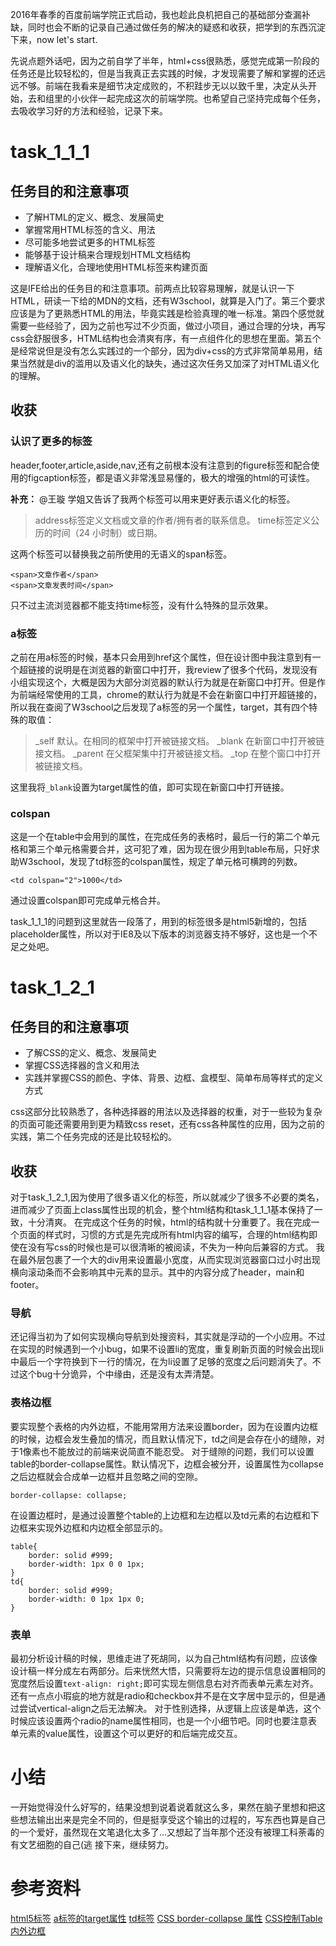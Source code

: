 2016年春季的百度前端学院正式启动，我也趁此良机把自己的基础部分查漏补缺，同时也会不断的记录自己通过做任务的解决的疑惑和收获，把学到的东西沉淀下来，now let's start.
<!-- more -->
先说点题外话吧，因为之前自学了半年，html+css很熟悉，感觉完成第一阶段的任务还是比较轻松的，但是当我真正去实践的时候，才发现需要了解和掌握的还远远不够。前端在我看来是细节决定成败的，不积跬步无以以致千里，决定从头开始，去和组里的小伙伴一起完成这次的前端学院。也希望自己坚持完成每个任务，去吸收学习好的方法和经验，记录下来。

# task_1_1_1

## 任务目的和注意事项
- 了解HTML的定义、概念、发展简史
- 掌握常用HTML标签的含义、用法
- 尽可能多地尝试更多的HTML标签
- 能够基于设计稿来合理规划HTML文档结构
- 理解语义化，合理地使用HTML标签来构建页面

这是IFE给出的任务目的和注意事项。前两点比较容易理解，就是认识一下HTML，研读一下给的MDN的文档，还有W3school，就算是入门了。第三个要求应该是为了更熟悉HTML的用法，毕竟实践是检验真理的唯一标准。第四个感觉就需要一些经验了，因为之前也写过不少页面，做过小项目，通过合理的分块，再写css会舒服很多，HTML结构也会清爽有序，有一点组件化的思想在里面。第五个是经常说但是没有怎么实践过的一个部分，因为div+css的方式非常简单易用，结果当然就是div的滥用以及语义化的缺失，通过这次任务又加深了对HTML语义化的理解。

## 收获

### 认识了更多的标签
header,footer,article,aside,nav,还有之前根本没有注意到的figure标签和配合使用的figcaption标签，都是语义非常浅显易懂的，极大的增强的html的可读性。

**补充：**
@王璇 学姐又告诉了我两个标签可以用来更好表示语义化的标签。
> address标签定义文档或文章的作者/拥有者的联系信息。
time标签定义公历的时间（24 小时制）或日期。

这两个标签可以替换我之前所使用的无语义的span标签。
````
<span>文章作者</span>
<span>文章发表时间</span>
````
只不过主流浏览器都不能支持time标签，没有什么特殊的显示效果。

### a标签
之前在用a标签的时候，基本只会用到href这个属性，但在设计图中我注意到有一个超链接的说明是在浏览器的新窗口中打开，我review了很多个代码，发现没有小组实现这个，大概是因为大部分浏览器的默认行为就是在新窗口中打开。但是作为前端经常使用的工具，chrome的默认行为就是不会在新窗口中打开超链接的，所以我在查阅了W3school之后发现了a标签的另一个属性，target，其有四个特殊的取值：

> _self	默认。在相同的框架中打开被链接文档。
_blank	在新窗口中打开被链接文档。
_parent	在父框架集中打开被链接文档。
_top	在整个窗口中打开被链接文档。

这里我将`_blank`设置为target属性的值，即可实现在新窗口中打开链接。

### colspan
这是一个在table中会用到的属性，在完成任务的表格时，最后一行的第二个单元格和第三个单元格需要合并，这可犯了难，因为现在很少用到table布局，只好求助W3school，发现了td标签的colspan属性，规定了单元格可横跨的列数。
````
<td colspan="2">1000</td>
````
通过设置colspan即可完成单元格合并。

task_1_1_1的问题到这里就告一段落了，用到的标签很多是html5新增的，包括placeholder属性，所以对于IE8及以下版本的浏览器支持不够好，这也是一个不足之处吧。

# task_1_2_1

## 任务目的和注意事项
- 了解CSS的定义、概念、发展简史
- 掌握CSS选择器的含义和用法
- 实践并掌握CSS的颜色、字体、背景、边框、盒模型、简单布局等样式的定义方式

css这部分比较熟悉了，各种选择器的用法以及选择器的权重，对于一些较为复杂的页面可能还需要用到更为精致css reset，还有css各种属性的应用，因为之前的实践，第二个任务完成的还是比较轻松的。

## 收获
对于task_1_2_1,因为使用了很多语义化的标签，所以就减少了很多不必要的类名，进而减少了页面上class属性出现的机会，整个html结构和task_1_1_1基本保持了一致，十分清爽。
在完成这个任务的时候，html的结构就十分重要了。我在完成一个页面的样式时，习惯的方式是先完成所有html内容的编写，合理的html结构即使在没有写css的时候也是可以很清晰的被阅读，不失为一种向后兼容的方式。
我在最外层包裹了一个大的div用来设置最小宽度，从而实现浏览器窗口过小时出现横向滚动条而不会影响其中元素的显示。其中的内容分成了header，main和footer。

### 导航
还记得当初为了如何实现横向导航到处搜资料，其实就是浮动的一个小应用。不过在实现的时候遇到一个小bug，如果不设置li的宽度，重复刷新页面的时候会出现li中最后一个字符换到下一行的情况，在为li设置了足够的宽度之后问题消失了。不过这个bug十分诡异，个中缘由，还是没有太弄清楚。

### 表格边框
要实现整个表格的内外边框，不能用常用方法来设置border，因为在设置内边框的时候，边框会发生叠加的情况，而且默认情况下，td之间是会存在小的缝隙，对于1像素也不能放过的前端来说简直不能忍受。
对于缝隙的问题，我们可以设置table的border-collapse属性。默认情况下，边框会被分开，设置属性为collapse之后边框就会合成单一边框并且忽略之间的空隙。
````
border-collapse: collapse;
````
在设置边框时，是通过设置整个table的上边框和左边框以及td元素的右边框和下边框来实现外边框和内边框全部显示的。
````
table{
	border: solid #999;
	border-width: 1px 0 0 1px;
}
td{
	border: solid #999;
	border-width: 0 1px 1px 0;
}
````

### 表单
最初分析设计稿的时候，思维走进了死胡同，以为自己html结构有问题，应该像设计稿一样分成左右两部分。后来恍然大悟，只需要将左边的提示信息设置相同的宽度然后设置`text-align: right;`即可实现左侧信息右对齐而表单元素左对齐。还有一点点小瑕疵的地方就是radio和checkbox并不是在文字居中显示的，但是通过尝试vertical-align之后无法解决。
对于性别选择，从逻辑上应该是单选，这个时候应该设置两个radio的name属性相同，也是一个小细节吧。同时也要注意表单元素的value属性，设置这个可以更好的和后端完成交互。

# 小结
一开始觉得没什么好写的，结果没想到说着说着就这么多，果然在脑子里想和把这些想法输出出来是完全不同的，但是挺享受这个输出的过程的，写东西也算是自己的一个爱好，虽然现在文笔退化太多了...又想起了当年那个还没有被理工科荼毒的有文艺细胞的自己(逃
接下来，继续努力。

# 参考资料
[html5标签](http://www.w3school.com.cn/tags/index.asp)
[a标签的target属性](http://www.w3school.com.cn/tags/att_a_target.asp)
[td标签](http://www.w3school.com.cn/tags/tag_td.asp)
[CSS border-collapse 属性](http://www.w3school.com.cn/cssref/pr_tab_border-collapse.asp)
[CSS控制Table内外边框](http://www.3lian.com/edu/2013/08-01/85920.html)